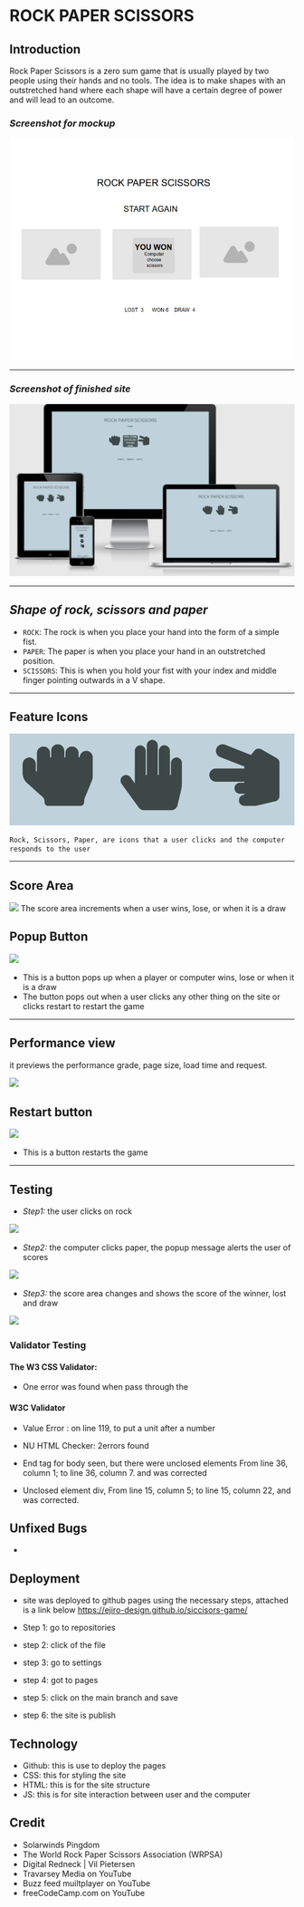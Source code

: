 # ROCK PAPER SCISSORS

## Introduction

Rock Paper Scissors is a zero sum game that is usually played by two people using their hands and no tools. The idea is to make shapes with an outstretched hand where each shape will have a certain degree of power and will lead to an outcome.

### *Screenshot for mockup*
![](readme-images/image-mockup.png)
___

### *Screenshot of finished site*

![](readme-images/Screenshot.png)
___

## *Shape of rock, scissors and paper*
- `ROCK`: The rock is when you place your hand into the form of a simple fist.
- `PAPER`: The paper is when you place your hand in an outstretched position.
- `SCISSORS`: This is when you hold your fist with your index and middle finger pointing outwards in a V shape.

------

## Feature Icons
![](readme-images/Screenshot-icons.png)
```
Rock, Scissors, Paper, are icons that a user clicks and the computer responds to the user
````
------

## Score Area
![](readme-images/Screenshot-score-area.png)
The score area increments when a user wins, lose, or when it is a draw

## Popup Button
![](readme-images/Screenshot-icons-popup.png)
- This is a button pops up when a player or computer wins, lose or when it is a draw 
- The button pops out when a user clicks any other thing on the site or clicks restart to restart the game
---

## Performance view
it previews the performance grade, page size, load time and request.

![](readme-images/Screenshot-performance.png)

## Restart button
![](readme-images/Screenshot-restart.png)
- This is a button restarts the game
---

## Testing
- *Step1:* the user clicks on rock

![](readme-images/user-story1.png)

- *Step2:* the computer clicks paper, the popup message alerts the user of scores

![](readme-images/user-story2.png)

- *Step3:* the score area changes and shows the score of the winner, lost and draw

![](readme-images/user-story3.png)

### Validator Testing
#### The W3 CSS Validator:
- One error was found when pass through the 

#### W3C Validator
- Value Error : on line 119, to put a unit after a number 

- NU HTML Checker: 2errors found
- End tag for body seen, but there were unclosed elements From line 36, column 1; to line 36, column 7. and was corrected
- Unclosed element div, From line 15, column 5; to line 15, column 22, and was corrected.

## Unfixed Bugs
- 

## Deployment
- site was deployed to github pages using the necessary steps, attached is a link below
https://ejiro-design.github.io/siccisors-game/

- Step 1: go to repositories
- step 2: click of the file 
- step 3: go to settings
- step 4: got to pages
- step 5: click on the main branch and save
- step 6: the site is publish 

## Technology
- Github: this is use to deploy the pages
- CSS: this for styling the site
- HTML: this is for the site structure
- JS: this is for site interaction between user and the computer

## Credit
- Solarwinds Pingdom
- The World Rock Paper Scissors Association (WRPSA)
- Digital Redneck | Vil Pietersen
- Travarsey Media on YouTube
- Buzz feed muiltplayer on YouTube
- freeCodeCamp.com on YouTube




